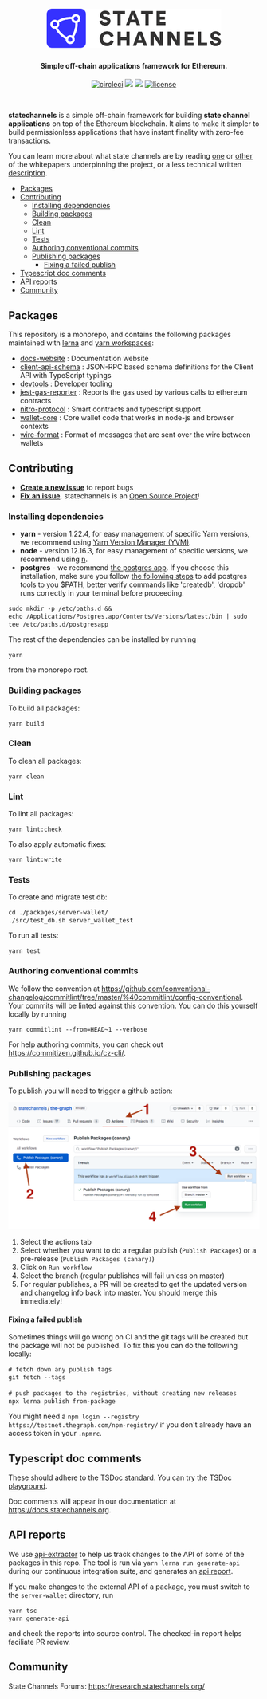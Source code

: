 <h1 align="center">
  <br>
  <a href="https://statechannels.org"><img src="./logo.svg" alt="State Channels" width="350"></a>
</h1>

<h4 align="center">Simple off-chain applications framework for Ethereum.</h4>

<p align="center">
  <a href="https://circleci.com/gh/statechannels/statechannels/tree/master"><img src="https://circleci.com/gh/statechannels/statechannels/tree/master.svg?style=shield" alt="circleci"></a>
  <a href="https://lernajs.io/"><img src="https://img.shields.io/badge/maintained%20with-lerna-cc00ff.svg"/></a>
  <a href="https://research.statechannels.org/"><img src="https://img.shields.io/badge/Forums-Chat-blue"/></a>
  <a href="./LICENSE"><img src="https://img.shields.io/badge/license-MIT-blue.svg" alt="license"></a>
</p>
<br>

**statechannels** is a simple off-chain framework for building **state channel applications** on top of the Ethereum blockchain. It aims to make it simpler to build permissionless applications that have instant finality with zero-fee transactions.

You can learn more about what state channels are by reading [one](https://l4.ventures/papers/statechannels.pdf) or [other](https://magmo.com/force-move-games.pdf) of the whitepapers underpinning the project, or a less technical written [description](https://medium.com/blockchannel/state-channel-for-dummies-part-2-2ffef52220eb).

- [Packages](#packages)
- [Contributing](#contributing)
  - [Installing dependencies](#installing-dependencies)
  - [Building packages](#building-packages)
  - [Clean](#clean)
  - [Lint](#lint)
  - [Tests](#tests)
  - [Authoring conventional commits](#authoring-conventional-commits)
  - [Publishing packages](#publishing-packages)
    - [Fixing a failed publish](#fixing-a-failed-publish)
- [Typescript doc comments](#typescript-doc-comments)
- [API reports](#api-reports)
- [Community](#community)

## Packages

This repository is a monorepo, and contains the following packages maintained with [lerna](https://github.com/lerna/lerna) and [yarn workspaces](https://yarnpkg.com/lang/en/docs/workspaces/):

- [docs-website](./packages/docs-website/website) : Documentation website
- [client-api-schema](./packages/client-api-schema) : JSON-RPC based schema definitions for the Client API with TypeScript typings
- [devtools](./packages/devtools) : Developer tooling
- [jest-gas-reporter](./packages/jest-gas-reporter) : Reports the gas used by various calls to ethereum contracts
- [nitro-protocol](./packages/nitro-protocol) : Smart contracts and typescript support
- [wallet-core](./packages/wallet-core) : Core wallet code that works in node-js and browser contexts
- [wire-format](./packages/wire-format) : Format of messages that are sent over the wire between wallets

## Contributing

- **[Create a new issue](https://github.com/statechannels/monorepo/issues/new)** to report bugs
- **[Fix an issue](https://github.com/statechannels/statechannels/issues?state=open)**. statechannels is an [Open Source Project](.github/CONTRIBUTING.md)!

### Installing dependencies
  * **yarn** - version 1.22.4, for easy management of specific Yarn versions, we recommend using [Yarn Version Manager (YVM)](https://github.com/tophat/yvm).
  * **node** - version 12.16.3, for easy management of specific versions, we recommend using [n](https://github.com/tj/n).
  * **postgres** - we recommend [the postgres app](https://postgresapp.com/). If you choose this installation, make sure you follow [the following steps](https://postgresapp.com/documentation/install.html) to add postgres tools to you $PATH, better verify commands like 'createdb', 'dropdb' runs correctly in your terminal before proceeding.

```shell
sudo mkdir -p /etc/paths.d &&
echo /Applications/Postgres.app/Contents/Versions/latest/bin | sudo tee /etc/paths.d/postgresapp
```

The rest of the dependencies can be installed by running

```shell
yarn
```

from the monorepo root.

### Building packages

To build all packages:

```shell
yarn build
```

### Clean

To clean all packages:

```shell
yarn clean
```

### Lint

To lint all packages:

```shell
yarn lint:check
```

To also apply automatic fixes:

```shell
yarn lint:write
```

### Tests

To create and migrate test db:
```shell
cd ./packages/server-wallet/
./src/test_db.sh server_wallet_test
``` 

To run all tests:

```shell
yarn test
```

### Authoring conventional commits

We follow the convention at https://github.com/conventional-changelog/commitlint/tree/master/%40commitlint/config-conventional. Your commits will be linted against this convention. You can do this yourself locally by running

```shell
yarn commitlint --from=HEAD~1 --verbose
```

For help authoring commits, you can check out https://commitizen.github.io/cz-cli/.

### Publishing packages

To publish you will need to trigger a github action:

![publishing via a github](./notes/publishing.png)

1. Select the actions tab
2. Select whether you want to do a regular publish (`Publish Packages`) or a pre-release (`Publish Packages (canary)`)
3. Click on `Run workflow`
4. Select the branch (regular publishes will fail unless on master)
5. For regular publishes, a PR will be created to get the updated version and changelog info back into master. You should merge this immediately!

#### Fixing a failed publish

Sometimes things will go wrong on CI and the git tags will be created but the package will not be published.
To fix this you can do the following locally:

```
# fetch down any publish tags
git fetch --tags

# push packages to the registries, without creating new releases
npx lerna publish from-package
```

You might need a `npm login --registry https://testnet.thegraph.com/npm-registry/` if you don't
already have an access token in your `.npmrc`.

## Typescript doc comments

These should adhere to the [TSDoc standard](https://github.com/Microsoft/tsdoc). You can try the [TSDoc playground](https://microsoft.github.io/tsdoc/).

Doc comments will appear in our documentation at https://docs.statechannels.org.

## API reports
We use [api-extractor](https://api-extractor.com/) to help us track changes to the API of some of the packages in this repo. The tool is run via `yarn lerna run generate-api` during our continuous integration suite, and generates an [api report](https://api-extractor.com/pages/setup/configure_api_report/).

If you make changes to the external API of a package, you must switch to the `server-wallet` directory, run
```
yarn tsc
yarn generate-api
```
and check the reports into source control. The checked-in report helps faciliate PR review.


## Community

State Channels Forums: https://research.statechannels.org/
